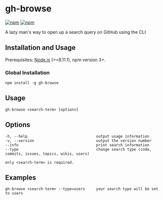 # gh-browse

[![npm](https://img.shields.io/npm/v/gh-browse.svg)](https://www.npmjs.com/package/gh-browse)
[![npm](https://img.shields.io/npm/dt/gh-browse.svg)](https://www.npmjs.com/package/gh-browse)

A lazy man's way to open up a search query on GitHub using the CLI

## Installation and Usage

Prerequisites: [Node.js](https://nodejs.org/en/) (>=8.11.1), npm version 3+.

### Global Installation

```
npm install -g gh-browse
```

## Usage

```
gh-browse <search-term> [options]
```

## Options

```
-h, --help                               output usage information
-v, --version                            output the version number
--info                                   print search information
--type                                   change search type (code, commits, issues, topics, wikis, users)

only <search-term> is required.
```

## Examples

```
gh-browse <search-term> --type=users     your search type will be set to users
```

